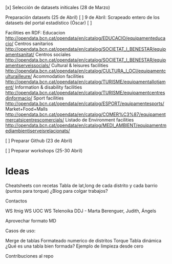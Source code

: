 [x] Selección de datasets initicales (28 de Marzo)

Preparación datasets (25 de Abril)
 [ ] 9 de Abril: Scrapeado entero de los datasets del portal estadístico (Óscar)
 [ ]

 Facilities en RDF:
 Educacion
 http://opendata.bcn.cat/opendata/en/catalog/EDUCACIO/equipamenteducacio/
 Centros sanitarios
 http://opendata.bcn.cat/opendata/en/catalog/SOCIETAT_I_BENESTAR/equipamentsanitat/
 Centros sociales
 http://opendata.bcn.cat/opendata/en/catalog/SOCIETAT_I_BENESTAR/equipamentserveissocials/
 Cultural & leisures facilities
 http://opendata.bcn.cat/opendata/en/catalog/CULTURA_I_OCI/equipamentculturailleure/
 Acommodation facilities
 http://opendata.bcn.cat/opendata/en/catalog/TURISME/equipamentallotjament/
 Information & disability facilities
 http://opendata.bcn.cat/opendata/en/catalog/TURISME/equipamentcentresdinformacio/
 Sport facilities
 http://opendata.bcn.cat/opendata/en/catalog/ESPORT/equipamentesports/
 Market+Food+Malls
 http://opendata.bcn.cat/opendata/en/catalog/COMER%C3%87/equipamentmercatsicentrescomercials/
 Listado de Environment facilities
 http://opendata.bcn.cat/opendata/en/catalog/MEDI_AMBIENT/equipamentmediambientiserveisrelacionats/

[ ] Preparar Github (23 de Abril)

[ ] Preparar workshops (25-30 Abril)

Ideas
=====

Cheatsheets con recetas
Tabla de lat,long de cada distrito y cada barrio (puntos para torque)
¿Blog para colgar trabajos?

Contactos

WS Itnig
WS UOC
WS Telenoika
DDJ - Marta Berenguer, Judith, Ángels

Aprovechar formato MD

Casos de uso:

Merge de tablas
Formateado numerico de distritos
Torque
Tabla dinámica
¿Qué es una tabla bien formada? Ejemplo de limpieza desde cero


Contribuciones al repo
